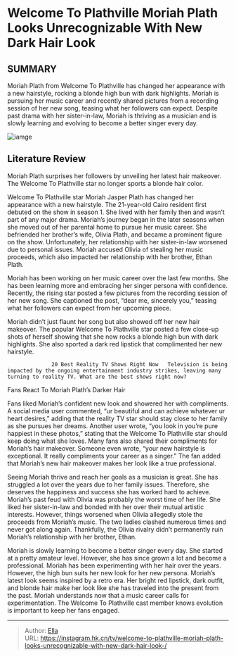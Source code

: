 # Welcome To Plathville Moriah Plath Looks Unrecognizable With New Dark Hair Look 


## SUMMARY 



  Moriah Plath from Welcome To Plathville has changed her appearance with a new hairstyle, rocking a blonde high bun with dark highlights.   Moriah is pursuing her music career and recently shared pictures from a recording session of her new song, teasing what her followers can expect.   Despite past drama with her sister-in-law, Moriah is thriving as a musician and is slowly learning and evolving to become a better singer every day.  

![iamge](https://static1.srcdn.com/wordpress/wp-content/uploads/2024/01/welcome-to-plathville_-moriah-plath-looks-unrecognizable-with-new-dark-hair-look.jpg)

## Literature Review

Moriah Plath surprises her followers by unveiling her latest hair makeover. The Welcome To Plathville star no longer sports a blonde hair color.




Welcome To Plathville star Moriah Jasper Plath has changed her appearance with a new hairstyle. The 21-year-old Cairo resident first debuted on the show in season 1. She lived with her family then and wasn’t part of any major drama. Moriah’s journey began in the later seasons when she moved out of her parental home to pursue her music career. She befriended her brother’s wife, Olivia Plath, and became a prominent figure on the show. Unfortunately, her relationship with her sister-in-law worsened due to personal issues. Moriah accused Olivia of stealing her music proceeds, which also impacted her relationship with her brother, Ethan Plath.




Moriah has been working on her music career over the last few months. She has been learning more and embracing her singer persona with confidence. Recently, the rising star posted a few pictures from the recording session of her new song. She captioned the post, “dear me, sincerely you,” teasing what her followers can expect from her upcoming piece.


 

Moriah didn’t just flaunt her song but also showed off her new hair makeover. The popular Welcome To Plathville star posted a few close-up shots of herself showing that she now rocks a blonde high bun with dark highlights. She also sported a dark red lipstick that complimented her new hairstyle.

                  20 Best Reality TV Shows Right Now   Television is being impacted by the ongoing entertainment industry strikes, leaving many turning to reality TV. What are the best shows right now?   





 Fans React To Moriah Plath’s Darker Hair 
          

Fans liked Moriah’s confident new look and showered her with compliments. A social media user commented, “ur beautiful and can achieve whatever ur heart desires,” adding that the reality TV star should stay close to her family as she pursues her dreams. Another user wrote, “you look in you’re pure happiest in these photos,” stating that the Welcome To Plathville star should keep doing what she loves. Many fans also shared their compliments for Moriah’s hair makeover. Someone even wrote, “your new hairstyle is exceptional. It really compliments your career as a singer.” The fan added that Moriah’s new hair makeover makes her look like a true professional.

Seeing Moriah thrive and reach her goals as a musician is great. She has struggled a lot over the years due to her family issues. Therefore, she deserves the happiness and success she has worked hard to achieve. Moriah’s past feud with Olivia was probably the worst time of her life. She liked her sister-in-law and bonded with her over their mutual artistic interests. However, things worsened when Olivia allegedly stole the proceeds from Moriah’s music. The two ladies clashed numerous times and never got along again. Thankfully, the Olivia rivalry didn’t permanently ruin Moriah’s relationship with her brother, Ethan.




Moriah is slowly learning to become a better singer every day. She started at a pretty amateur level. However, she has since grown a lot and become a professional. Moriah has been experimenting with her hair over the years. However, the high bun suits her new look for her new persona. Moriah’s latest look seems inspired by a retro era. Her bright red lipstick, dark outfit, and blonde hair make her look like she has traveled into the present from the past. Moriah understands now that a music career calls for experimentation. The Welcome To Plathville cast member knows evolution is important to keep her fans engaged.



---

> Author: [Ella](https://instagram.hk.cn/)  
> URL: https://instagram.hk.cn/tv/welcome-to-plathville-moriah-plath-looks-unrecognizable-with-new-dark-hair-look-/  

